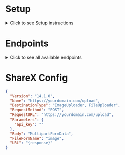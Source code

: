 <h1>Setup</h1>
<details>
   <summary>Click to see Setup instructions</summary>
  <ul>
  <li>Replace <a href=https://github.com/Ghostboy00/imguploader/blob/master/endpoints/methods.py#L14>this</a> with your domain.</li>
  <li>Generate a secure master key and insert it into <a href="https://github.com/Ghostboy00/imguploader/blob/master/endpoints/methods.py#L17">methods.py</a> </li>
  <li>Enter your webhooks in <a href="https://github.com/Ghostboy00/imguploader/blob/master/endpoints/methods.py#L14#L19">methods.py</a></li>
  <li>Fill in your website icon, name and embed description in
  <a href="https://github.com/Ghostboy00/imguploader/blob/master/endpoints/methods.py#L17#L18">methods.py</a></li>
  <br>
  <br>
  <li>Copy the ShareX config from below and enter your domain.</li>
  <li>Open ShareX -> Destinations -> Custom uploader settings...</li>
<details>
   <summary>Click to see image</summary>
  <img src="https://i.ibb.co/09jpjDJ/image.png">
</details>
  <li>Click on Import->From Clipboard</li>
  <br>
<details>
   <summary>Click to see image</summary>
  <img src="https://i.ibb.co/dBkpv0p/image.png">
</details>
 <li>Have fun :)</li>
  </ul>
</details>
<h1>Endpoints</h1>
<details>
   <summary>Click to see all available endpoints</summary>
<ul>
  <li>Keymanagement endpoints (These endpoints must contain master_key in the payload | GET requests):
    <ul>
      <li>https://example.com/deletekey This endpoint allows you to delete a key.</li>
      <li>https://example.com/reset This endpoint allows you to reset a key.</li>
      <li>https://example.com/fetchkeys This endpoint allows you to fetch a list of available keys.</li>
      <li>https://example.com/createkey This endpoint allows you to create a new key.</li>
      <li>https://example.com/config This endpoint lets you modify the embed color, webhook (log), and embed text</li>
    </ul>
  </li>
  <li>Public endpoints:
    <ul>
      <li>https://example.com/upload This endpoint allows you to upload an image.</li>
      <li>https://example.com/<:imagename:> This endpoint allows you to retrieve an image with the specified name.</li>
    </ul>
  </li>
</ul>
</details>





<h1>ShareX Config</h1>


```json
{
  "Version": "14.1.0",
  "Name": "https://yourdomain.com/upload",
  "DestinationType": "ImageUploader, FileUploader",
  "RequestMethod": "POST",
  "RequestURL": "https://yourdomain.com/upload",
  "Parameters": {
    "api_key": ""
  },
  "Body": "MultipartFormData",
  "FileFormName": "image",
  "URL": "{response}"
}
```
